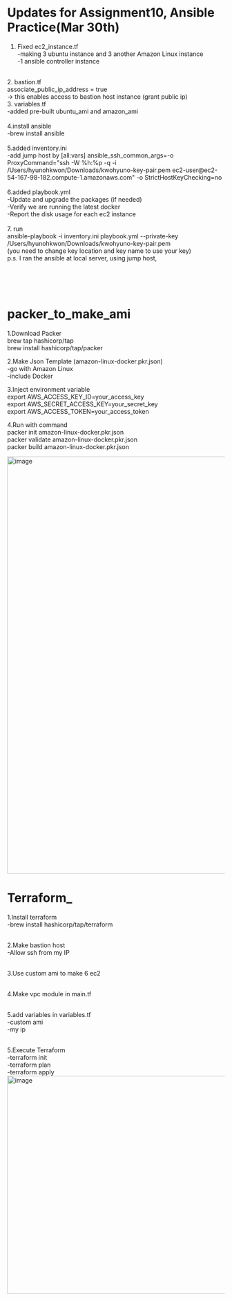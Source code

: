 # Updates for Assignment10, Ansible Practice(Mar 30th) <br>

1. Fixed ec2_instance.tf<br>
-making 3 ubuntu instance and 3 another Amazon Linux instance<br>
-1 ansible controller instance<br>
<br>
2. bastion.tf<br>
associate_public_ip_address = true<br>
-> this enables access to bastion host instance (grant public ip)
<br>
3. variables.tf<br>
-added pre-built ubuntu_ami and amazon_ami<br>
<br>
4.install ansible <br>
-brew install ansible<br>
<br>
5.added inventory.ini<br>
-add jump host by
[all:vars]
ansible_ssh_common_args=-o ProxyCommand="ssh -W %h:%p -q -i /Users/hyunohkwon/Downloads/kwohyuno-key-pair.pem ec2-user@ec2-54-167-98-182.compute-1.amazonaws.com" -o StrictHostKeyChecking=no

<br>
<br>
6.added playbook.yml<br>
-Update and upgrade the packages (if needed)<br>
-Verify we are running the latest docker<br>
-Report the disk usage for each ec2 instance<br>
<br>
7. run<br>
ansible-playbook -i inventory.ini playbook.yml --private-key /Users/hyunohkwon/Downloads/kwohyuno-key-pair.pem<br>
(you need to change key location and key name to use your key)
<br>
p.s. I ran the ansible at local server, using jump host, 


<br><br><br>

# packer_to_make_ami 
1.Download Packer <br>
brew tap hashicorp/tap   <br>
brew install hashicorp/tap/packer  <br>


2.Make Json Template (amazon-linux-docker.pkr.json) <br>
-go with Amazon Linux <br>
-include Docker <br>


3.Inject environment variable <br>
export AWS_ACCESS_KEY_ID=your_access_key  <br>
export AWS_SECRET_ACCESS_KEY=your_secret_key <br>
export AWS_ACCESS_TOKEN=your_access_token <br>


4.Run with command  <br>
packer init amazon-linux-docker.pkr.json <br>
packer validate amazon-linux-docker.pkr.json <br>
packer build amazon-linux-docker.pkr.json <br>

<img width="966" alt="image" src="https://github.com/user-attachments/assets/04c87149-2f51-483a-8dd5-05a9f9394875" />


# Terraform_ 
1.Install terraform <br>
-brew install hashicorp/tap/terraform <br><br>

2.Make bastion host <br>
-Allow ssh from my IP <br><br>

3.Use custom ami to make 6 ec2  <br><br>

4.Make vpc module in main.tf <br><br>

5.add variables in variables.tf <br>
-custom ami <br>
-my ip <br><br>

5.Execute Terraform <br>
-terraform init <br>
-terraform plan <br>
-terraform apply<br>
<img width="505" alt="image" src="https://github.com/user-attachments/assets/e7c5621a-de63-4ec7-8a3b-3fb4b46d8244" />
